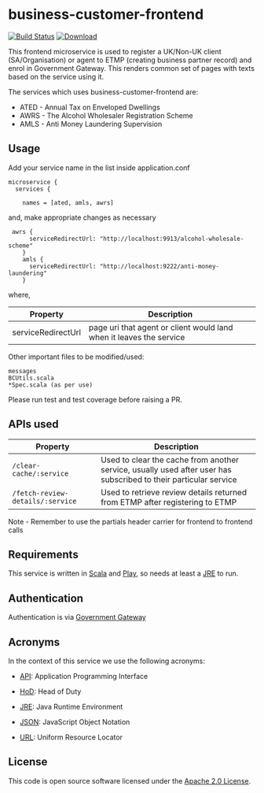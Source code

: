 
business-customer-frontend
==========================

[![Build Status](https://travis-ci.org/hmrc/business-customer-frontend.svg?branch=master)](https://travis-ci.org/hmrc/business-customer-frontend) [ ![Download](https://api.bintray.com/packages/hmrc/releases/business-customer-frontend/images/download.svg) ](https://bintray.com/hmrc/releases/business-customer-frontend/_latestVersion)

This frontend microservice is used to register a UK/Non-UK client (SA/Organisation) or agent to ETMP (creating business partner record) and enrol in Government Gateway. This renders common set of pages with texts based on the service using it. 

The services which uses business-customer-frontend are:
 * ATED - Annual Tax on Enveloped Dwellings
 * AWRS - The Alcohol Wholesaler Registration Scheme
 * AMLS - Anti Money Laundering Supervision
 

Usage
-----

Add your service name in the list inside application.conf 

```text
microservice {
  services {

    names = [ated, amls, awrs]
```

and, make appropriate changes as necessary

```text
 awrs {
      serviceRedirectUrl: "http://localhost:9913/alcohol-wholesale-scheme"
    }
    amls {
      serviceRedirectUrl: "http://localhost:9222/anti-money-laundering"
    }
```

where,

| Property | Description |
|------|-------------------|
| serviceRedirectUrl | page uri that agent or client would land when it leaves the service |

Other important files to be modified/used:

```text
messages
BCUtils.scala
*Spec.scala (as per use)
```

Please run test and test coverage before raising a PR.

APIs used
---------

| Property | Description |
|------|-------------------|
|```/clear-cache/:service```| Used to clear the cache from another service, usually used after user has subscribed to their particular service |
|```/fetch-review-details/:service```| Used to retrieve review details returned from ETMP after registering to ETMP |

Note - Remember to use the partials header carrier for frontend to frontend calls

Requirements
------------

This service is written in [Scala] and [Play], so needs at least a [JRE] to run.


Authentication
------------

Authentication is via [Government Gateway]


Acronyms
--------

In the context of this service we use the following acronyms:

* [API]: Application Programming Interface

* [HoD]: Head of Duty

* [JRE]: Java Runtime Environment

* [JSON]: JavaScript Object Notation

* [URL]: Uniform Resource Locator


License
-------

This code is open source software licensed under the [Apache 2.0 License].

[Scala]: http://www.scala-lang.org/
[Play]: http://playframework.com/
[JRE]: http://www.oracle.com/technetwork/java/javase/overview/index.html

[Government Gateway]: http://www.gateway.gov.uk/

[API]: https://en.wikipedia.org/wiki/Application_programming_interface
[HoD]: http://webarchive.nationalarchives.gov.uk/+/http://www.hmrc.gov.uk/manuals/sam/samglossary/samgloss249.htm
[JSON]: http://json.org/
[URL]: https://en.wikipedia.org/wiki/Uniform_Resource_Locator

[Apache 2.0 License]: http://www.apache.org/licenses/LICENSE-2.0.html